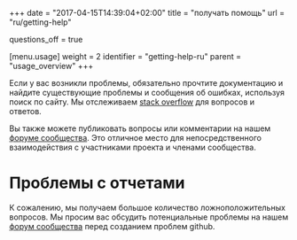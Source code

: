 +++
date = "2017-04-15T14:39:04+02:00"
title = "получать помощь"
url = "ru/getting-help"

questions_off = true

[menu.usage]
  weight = 2
  identifier = "getting-help-ru"
  parent = "usage_overview"
+++

Если у вас возникли проблемы, обязательно прочтите документацию и найдите существующие проблемы и сообщения об ошибках, используя поиск по сайту. Мы отслеживаем [stack overflow](http://stackoverflow.com/questions/tagged/drone.io) для вопросов и ответов.

Вы также можете публиковать вопросы или комментарии на нашем [форуме сообщества](https://www.reddit.com/r/droneci/). Это отличное место для непосредственного взаимодействия с участниками проекта и членами сообщества.

# Проблемы с отчетами

К сожалению, мы получаем большое количество ложноположительных вопросов. Мы просим вас обсудить потенциальные проблемы на нашем [форум сообщества](https://www.reddit.com/r/droneci/) перед созданием проблем github.
